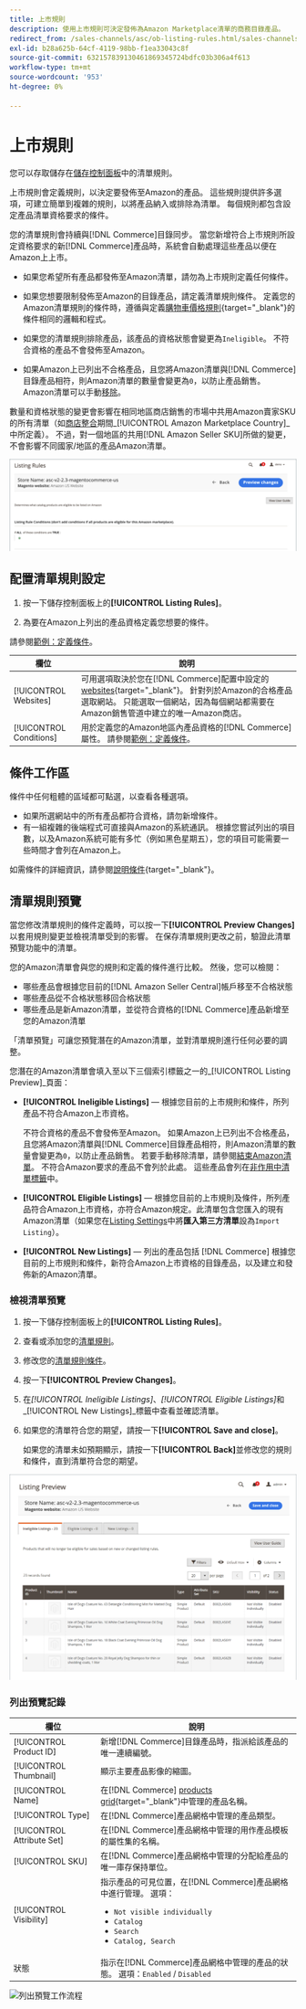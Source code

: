 ```yaml
---
title: 上市規則
description: 使用上市規則可決定發佈為Amazon Marketplace清單的商務目錄產品。
redirect_from: /sales-channels/asc/ob-listing-rules.html/sales-channels/asc/ob-listing-preview.html/sales-channels/asc/listing-rule-preview.html
exl-id: b28a625b-64cf-4119-98bb-f1ea33043c8f
source-git-commit: 632157839130461869345724bdfc03b306a4f613
workflow-type: tm+mt
source-wordcount: '953'
ht-degree: 0%

---
```


# 上市規則

您可以存取儲存在[儲存控制面板](./amazon-store-dashboard.md)中的清單規則。

上市規則會定義規則，以決定要發佈至Amazon的產品。 這些規則提供許多選項，可建立簡單到複雜的規則，以將產品納入或排除為清單。 每個規則都包含設定產品清單資格要求的條件。

您的清單規則會持續與[!DNL Commerce]目錄同步。 當您新增符合上市規則所設定資格要求的新[!DNL Commerce]產品時，系統會自動處理這些產品以便在Amazon上上市。

- 如果您希望所有產品都發佈至Amazon清單，請勿為上市規則定義任何條件。

- 如果您想要限制發佈至Amazon的目錄產品，請定義清單規則條件。 定義您的Amazon清單規則的條件時，遵循與定義[購物車價格規則](https://docs.magento.com/user-guide/marketing/price-rules-cart.html){target=&quot;_blank&quot;}的條件相同的邏輯和程式。

- 如果您的清單規則排除產品，該產品的資格狀態會變更為`Ineligible`。 不符合資格的產品不會發佈至Amazon。

- 如果Amazon上已列出不合格產品，且您將Amazon清單與[!DNL Commerce]目錄產品相符，則Amazon清單的數量會變更為`0`，以防止產品銷售。 Amazon清單可以手動[移除](./end-listings-manually.md)。

數量和資格狀態的變更會影響在相同地區商店銷售的市場中共用Amazon賣家SKU的所有清單（如[商店整合](./store-integration.md)期間&#x200B;_[!UICONTROL Amazon Marketplace Country]_中所定義）。 不過，對一個地區的共用[!DNL Amazon Seller SKU]所做的變更，不會影響不同國家/地區的產品Amazon清單。

![上市規則](assets/ob-listing-rules.png)

## 配置清單規則設定

1. 按一下儲存控制面板上的&#x200B;**[!UICONTROL Listing Rules]**。

1. 為要在Amazon上列出的產品資格定義您想要的條件。

請參閱[範例：定義條件](./ob-define-condition-example.md)。

| 欄位 | 說明 |
|---|---|
| [!UICONTROL Websites] | 可用選項取決於您在[!DNL Commerce]配置中設定的[websites](https://docs.magento.com/user-guide/stores/websites-stores-views.html){target=&quot;_blank&quot;}。 針對列於Amazon的合格產品選取網站。 只能選取一個網站，因為每個網站都需要在Amazon銷售管道中建立的唯一Amazon商店。 |
| [!UICONTROL Conditions] | 用於定義您的Amazon地區內產品資格的[!DNL Commerce]屬性。 請參閱[範例：定義條件](./ob-define-condition-example.md)。 |

## 條件工作區

條件中任何粗體的區域都可點選，以查看各種選項。

- 如果所選網站中的所有產品都符合資格，請勿新增條件。
- 有一組複雜的後端程式可直接與Amazon的系統通訊。 根據您嘗試列出的項目數，以及Amazon系統可能有多忙（例如黑色星期五），您的項目可能需要一些時間才會列在Amazon上。

如需條件的詳細資訊，請參閱[說明條件](https://docs.magento.com/user-guide/marketing/price-rules-cart.html){target=&quot;_blank&quot;}。

## 清單規則預覽

當您修改清單規則的條件定義時，可以按一下&#x200B;**[!UICONTROL Preview Changes]**&#x200B;以套用規則變更並檢視清單受到的影響。 在保存清單規則更改之前，驗證此清單預覽功能中的清單。

您的Amazon清單會與您的規則和定義的條件進行比較。 然後，您可以檢閱：

- 哪些產品會根據您目前的[!DNL Amazon Seller Central]帳戶移至不合格狀態
- 哪些產品從不合格狀態移回合格狀態
- 哪些產品是新Amazon清單，並從符合資格的[!DNL Commerce]產品新增至您的Amazon清單

「清單預覽」可讓您預覽潛在的Amazon清單，並對清單規則進行任何必要的調整。

您潛在的Amazon清單會填入至以下三個索引標籤之一的&#x200B;_[!UICONTROL Listing Preview]_頁面：

- **[!UICONTROL Ineligible Listings]**  — 根據您目前的上市規則和條件，所列產品不符合Amazon上市資格。

   不符合資格的產品不會發佈至Amazon。 如果Amazon上已列出不合格產品，且您將Amazon清單與[!DNL Commerce]目錄產品相符，則Amazon清單的數量會變更為`0`，以防止產品銷售。 若要手動移除清單，請參閱[結束Amazon清單](./end-listings-manually.md)。 不符合Amazon要求的產品不會列於此處。 這些產品會列在[非作用中清單標籤](./inactive-listings.md)中。

- **[!UICONTROL Eligible Listings]**  — 根據您目前的上市規則及條件，所列產品符合Amazon上市資格，亦符合Amazon規定。此清單包含您匯入的現有Amazon清單（如果您在[Listing Settings](./third-party-listing-settings.md)中將&#x200B;**匯入第三方清單**&#x200B;設為`Import Listing`）。

- **[!UICONTROL New Listings]**  — 列出的產品包括 [!DNL Commerce] 根據您目前的上市規則和條件，新符合Amazon上市資格的目錄產品，以及建立和發佈新的Amazon清單。

### 檢視清單預覽

1. 按一下儲存控制面板上的&#x200B;**[!UICONTROL Listing Rules]**。

1. 查看或添加您的[清單規則](./listing-rules.md)。

1. 修改您的[清單規則條件](./ob-define-condition-example.md)。

1. 按一下&#x200B;**[!UICONTROL Preview Changes]**。

1. 在&#x200B;_[!UICONTROL Ineligible Listings]_、_[!UICONTROL Eligible Listings]_&#x200B;和&#x200B;_[!UICONTROL New Listings]_標籤中查看並確認清單。

1. 如果您的清單符合您的期望，請按一下&#x200B;**[!UICONTROL Save and close]**。

   如果您的清單未如預期顯示，請按一下&#x200B;**[!UICONTROL Back]**&#x200B;並修改您的規則和條件，直到清單符合您的期望。

![清單規則預覽](assets/amazon-listing-rule-preview.png)

### 列出預覽記錄

| 欄位 | 說明 |
|--- |--- |
| [!UICONTROL Product ID] | 新增[!DNL Commerce]目錄產品時，指派給該產品的唯一連續編號。 |
| [!UICONTROL Thumbnail] | 顯示主要產品影像的縮圖。 |
| [!UICONTROL Name] | 在[!DNL Commerce] [products grid](https://docs.magento.com/user-guide/catalog/products.html){target=&quot;_blank&quot;}中管理的產品名稱。 |
| [!UICONTROL Type] | 在[!DNL Commerce]產品網格中管理的產品類型。 |
| [!UICONTROL Attribute Set] | 在[!DNL Commerce]產品網格中管理的用作產品模板的屬性集的名稱。 |
| [!UICONTROL SKU] | 在[!DNL Commerce]產品網格中管理的分配給產品的唯一庫存保持單位。 |
| [!UICONTROL Visibility] | 指示產品的可見位置，在[!DNL Commerce]產品網格中進行管理。 選項：<ul><li>`Not visible individually`</li><li>`Catalog`</li><li>`Search`</li><li>`Catalog, Search`</li></ul> |
| 狀態 | 指示在[!DNL Commerce]產品網格中管理的產品的狀態。 選項：`Enabled` / `Disabled` |

![列出預覽工作流程](assets/listing-preview-flowchart.png)
